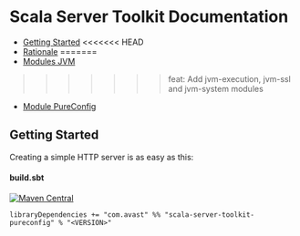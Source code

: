 # Scala Server Toolkit Documentation

* [Getting Started](#getting-started)
<<<<<<< HEAD
* [Rationale](rationale.md)
=======
* [Modules JVM](jvm.md)
>>>>>>> feat: Add jvm-execution, jvm-ssl and jvm-system modules
* [Module PureConfig](pureconfig.md)

## Getting Started

Creating a simple HTTP server is as easy as this:

#### build.sbt

[![Maven Central](https://img.shields.io/maven-central/v/com.avast/scala-server-toolkit-pureconfig_2.13)](https://repo1.maven.org/maven2/com/avast/scala-server-toolkit-pureconfig_2.13/)

`libraryDependencies += "com.avast" %% "scala-server-toolkit-pureconfig" % "<VERSION>"`
